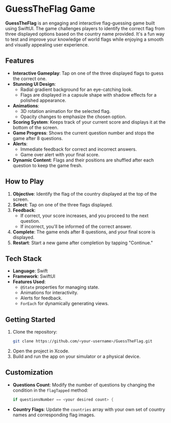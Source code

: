 # GuessTheFlag Game

**GuessTheFlag** is an engaging and interactive flag-guessing game built using SwiftUI. The game challenges players to identify the correct flag from three displayed options based on the country name provided. It's a fun way to test and improve your knowledge of world flags while enjoying a smooth and visually appealing user experience.

## Features

- **Interactive Gameplay**: Tap on one of the three displayed flags to guess the correct one.
- **Stunning UI Design**: 
  - Radial gradient background for an eye-catching look.
  - Flags are displayed in a capsule shape with shadow effects for a polished appearance.
- **Animations**: 
  - 3D rotation animation for the selected flag.
  - Opacity changes to emphasize the chosen option.
- **Scoring System**: Keeps track of your current score and displays it at the bottom of the screen.
- **Game Progress**: Shows the current question number and stops the game after 8 questions.
- **Alerts**:
  - Immediate feedback for correct and incorrect answers.
  - Game over alert with your final score.
- **Dynamic Content**: Flags and their positions are shuffled after each question to keep the game fresh.

## How to Play

1. **Objective**: Identify the flag of the country displayed at the top of the screen.
2. **Select**: Tap on one of the three flags displayed.
3. **Feedback**: 
   - If correct, your score increases, and you proceed to the next question.
   - If incorrect, you'll be informed of the correct answer.
4. **Complete**: The game ends after 8 questions, and your final score is displayed.
5. **Restart**: Start a new game after completion by tapping "Continue."

## Tech Stack

- **Language**: Swift
- **Framework**: SwiftUI
- **Features Used**:
  - `@State` properties for managing state.
  - Animations for interactivity.
  - Alerts for feedback.
  - `ForEach` for dynamically generating views.

## Getting Started

1. Clone the repository:
   ```bash
   git clone https://github.com/<your-username>/GuessTheFlag.git
   ```
2. Open the project in Xcode.
3. Build and run the app on your simulator or a physical device.

## Customization

- **Questions Count**: Modify the number of questions by changing the condition in the `flagTapped` method:
  ```swift
  if questionsNumber == <your desired count> {
  ```
- **Country Flags**: Update the `countries` array with your own set of country names and corresponding flag images.


